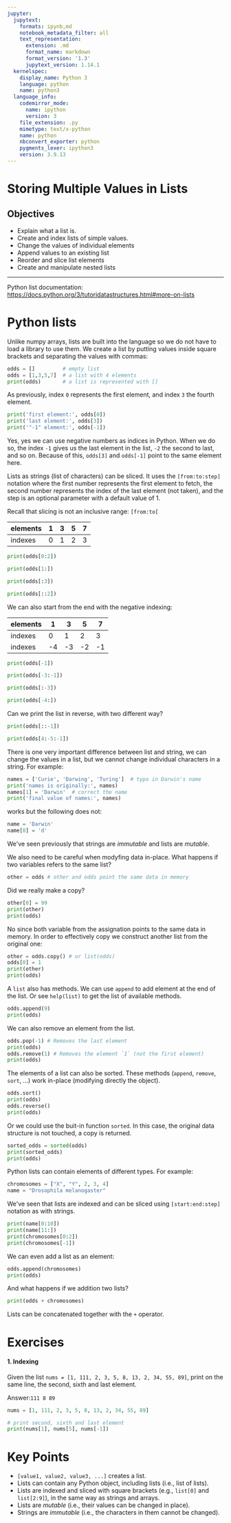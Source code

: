 ```yaml
---
jupyter:
  jupytext:
    formats: ipynb,md
    notebook_metadata_filter: all
    text_representation:
      extension: .md
      format_name: markdown
      format_version: '1.3'
      jupytext_version: 1.14.1
  kernelspec:
    display_name: Python 3
    language: python
    name: python3
  language_info:
    codemirror_mode:
      name: ipython
      version: 3
    file_extension: .py
    mimetype: text/x-python
    name: python
    nbconvert_exporter: python
    pygments_lexer: ipython3
    version: 3.9.13
---
```


# Storing Multiple Values in Lists
## Objectives
* Explain what a list is.
* Create and index lists of simple values.
* Change the values of individual elements
* Append values to an existing list
* Reorder and slice list elements
* Create and manipulate nested lists

***

Python list documentation: https://docs.python.org/3/tutoridatastructures.html#more-on-lists

# Python lists
Unlike numpy arrays, lists are built into the language so we do not have to load a library to use them. We create a list by putting values inside square brackets and separating the values with commas:
```python tags=["empty"]
odds = []         # empty list
odds = [1,3,5,7]  # a list with 4 elements
print(odds)       # a list is represented with []
```

As previously, index `0` represents the first element, and index `3` the fourth element.
```python
print('first element:', odds[0])
print('last element:', odds[3])
print('"-1" element:', odds[-1])
```
Yes, yes we can use negative numbers as indices in Python. When we do so, the index `-1` gives us the last element in the list, `-2` the second to last, and so on. Because of this, `odds[3]` and `odds[-1]` point to the same element here.

Lists as strings (list of characters) can be sliced. It uses the `[from:to:step]` notation where the first number represents the first element to fetch, the second number represents the index of the last element (not taken), and the step is an optional parameter with a default value of 1.
 
Recall that slicing is not an inclusive range: `[from:to[`

|elements| 1  | 3  | 5  | 7  |
|--------|----|----|----|----|
|indexes | 0  | 1  | 2  | 3  |

```python tags=["empty"]
print(odds[0:2])
```
```python
print(odds[1:])
```
```python tags=["empty"]
print(odds[:3])
```
```python
print(odds[::2])
```

We can also start from the end with the negative indexing:

|elements| 1  | 3  | 5  | 7  |
|--------|----|----|----|----|
|indexes | 0  | 1  | 2  | 3  |
|indexes | -4 | -3 | -2 | -1 |


```python tags=["empty"]
print(odds[-1])
```
```python
print(odds[-3:-1])
```
```python
print(odds[:-3])
```
```python tags=["empty"]
print(odds[-4:])
```

Can we print the list in reverse, with two different way?
```python
print(odds[::-1])
```
```python
print(odds[4:-5:-1])
```

There is one very important difference between list and string, we can change the values in a list, but we cannot change individual characters in a string. For example:
```python
names = ['Curie', 'Darwing', 'Turing']  # typo in Darwin's name
print('names is originally:', names)
names[1] = 'Darwin'  # correct the name
print('final value of names:', names)
```
works but the following does not:
```python tags=["raises-exception"]
name = 'Darwin'
name[0] = 'd'
```

We've seen previously that strings are *immutable* and lists are *mutable*.

We also need to be careful when modyfing data in-place. What happens if two variables refers to the same list?
```python tags=["empty"]
other = odds # other and odds point the same data in memory
```
Did we really make a copy?
```python
other[0] = 99
print(other)
print(odds)
```
No since both variable from the assignation points to the same data in memory.
In order to effectively copy we construct another list from the original one:
```python
other = odds.copy() # or list(odds)
odds[0] = 1
print(other)
print(odds)
```

A `list` also has methods. We can use `append` to add element at the end of the list. Or see `help(list)` to get the list of available methods.
```python
odds.append(9)
print(odds)
```
We can also remove an element from the list.
```python
odds.pop(-1) # Removes the last element
print(odds)
odds.remove(1) # Removes the element `1` (not the first element)
print(odds)
```

The elements of a list can also be sorted. These methods (`append`, `remove`, `sort`, ...) work in-place (modifying directly the object).
```python
odds.sort()
print(odds)
odds.reverse()
print(odds)
```
Or we could use the buit-in function `sorted`. In this case, the original data structure is not touched, a copy is returned.
```python
sorted_odds = sorted(odds)
print(sorted_odds)
print(odds)
```

Python lists can contain elements of different types. For example:
```python
chromosomes = ["X", "Y", 2, 3, 4]
name = "Drosophila melanogaster"
```

We've seen that lists are indexed and can be sliced using `[start:end:step]` notation as with strings.
```python
print(name[0:10])
print(name[11:])
print(chromosomes[0:2])
print(chromosomes[-1])
```

We can even add a list as an element:
```python tags=["empty"]
odds.append(chromosomes)
print(odds)
```

And what happens if we addition two lists?
```python
print(odds + chromosomes)
```
Lists can be concatenated together with the `+` operator.

# Exercises

#### 1. Indexing
Given the list `nums = [1, 111, 2, 3, 5, 8, 13, 2, 34, 55, 89]`, print on the same line, the second, sixth and last element.

Answer:`111 8 89`
```python
nums = [1, 111, 2, 3, 5, 8, 13, 2, 34, 55, 89]
```
```python tags=["empty"]
# print second, sixth and last element
print(nums[1], nums[5], nums[-1])
```

# Key Points
* `[value1, value2, value3, ...]` creates a list.
* Lists can contain any Python object, including lists (i.e., list of lists).
* Lists are indexed and sliced with square brackets (e.g., `list[0]` and `list[2:9]`), in the same way as strings and arrays.
* Lists are *mutable* (i.e., their values can be changed in place).
* Strings are *immutable* (i.e., the characters in them cannot be changed).
